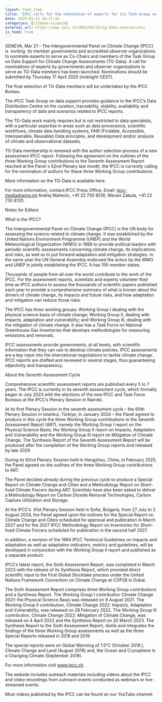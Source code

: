 ```yaml
---
layout: feed_item
title: "IPCC calls for the nomination of experts for its Task-Group on Data Support"
date: 2025-03-21 20:27:44
categories: [climate-science]
external_url: https://www.ipcc.ch/2025/03/21/tg-data-nominations/
is_feed: true
---
```


GENEVA, Mar 21 – The Intergovernmental Panel on Climate Change (IPCC) is&nbsp; inviting&nbsp; its member governments and accredited observer organizations to nominate experts to serve as Co-Chairs and members of the Task Group on Data Support for Climate Change Assessments (TG-Data). A call for nominations of experts by governments and observer organizations to serve as TG-Data members has been launched. Nominations should be submitted by Thursday 17 April 2025 (midnight CEST).



The final
selection of TG-Data members will be undertaken by the IPCC Bureau.



The IPCC
Task Group on data support provides guidance to the IPCC’s Data Distribution Centre on the curation, traceability, stability,
availability and transparency of data and scenarios related to IPCC reports. 



The TG-Data
work mainly requires but is not restricted to data specialists, with a
particular expertise in areas such as data provenance, scientific workflows,
climate data handling systems, FAIR (Findable, Accessible, Interoperable,
Reusable) Data principles, and development and/or analysis of climate and
observational datasets. 



TG-Data
membership is renewed with the author selection process of a new assessment IPCC
report. Following the agreement on the outlines of the three Working Group
contributions to the Seventh Assessment Report reached at the Panel´s 62nd
Plenary last month, the IPCC is currently calling for the nomination of
authors for these three Working Group contributions. 



More information on the TG-Data is available here. 



For more information, contact:IPCC Press Office, Email: ipcc-media@wmo.int Andrej Mahecic, +41 22 730 8516; Werani Zabula, +41 22 730 8120. 



Notes
for Editors 



What is the IPCC?



The Intergovernmental Panel
on Climate Change (IPCC) is the UN body for assessing the science related to
climate change. It was established by the United Nations Environment Programme
(UNEP) and the World Meteorological Organization (WMO) in 1988 to provide
political leaders with periodic scientific assessments concerning climate
change, its implications and risks, as well as to put forward adaptation and
mitigation strategies. In the same year the UN General Assembly endorsed the
action by the WMO and UNEP in jointly establishing the IPCC. It has 195 member
states. 



Thousands of people from all
over the world contribute to the work of the IPCC. For the assessment reports, scientists
and experts volunteer their time as IPCC authors to assess the thousands of
scientific papers published each year to provide a comprehensive summary of
what is known about the drivers of climate change, its impacts and future
risks, and how adaptation and mitigation can reduce those risks. 



The IPCC has three working
groups: Working Group I
dealing with the physical science basis of climate change; Working Group II,
dealing with impacts, adaptation and vulnerability; and Working Group III,
dealing with the mitigation of climate change. It also has a Task Force on National Greenhouse Gas
Inventories that develops methodologies for measuring
emissions and removals. 



IPCC assessments provide governments,
at all levels, with scientific information that they can use to develop climate
policies. IPCC assessments are a key input into the international negotiations
to tackle climate change. IPCC reports are drafted and reviewed in several
stages, thus guaranteeing objectivity and transparency.



About the Seventh Assessment Cycle



Comprehensive
scientific assessment reports are published every 5 to 7 years. The IPCC is
currently in its seventh assessment cycle, which formally began in July 2023
with the elections of the new IPCC and Task Force Bureaus at the IPCC’s Plenary Session in Nairobi.&nbsp; 



At its
first Plenary Session in the seventh assessment cycle &#8211; the 60th
Plenary Session in Istanbul, Türkiye, in January 2024 &#8211; the Panel agreed to
produce in this cycle the three Working Group contributions to the Seventh
Assessment Report (AR7), namely the Working Group I report on the Physical
Science Basis, the Working Group II report on Impacts, Adaptation and
Vulnerability and the Working Group III report on Mitigation of Climate Change.
The Synthesis Report of the Seventh Assessment Report will be produced after
the completion of the Working Group reports and released by late 2029.



During its
62nd Plenary Session held in Hangzhou, China, in February 2025, the
Panel agreed on the outlines of the three Working Group contributions to AR7.



The Panel
decided already during the previous cycle to produce a Special Report on
Climate Change and Cities and a Methodology Report on Short-lived Climate
Forcers during AR7. Scientists have also been asked to deliver a Methodology
Report on Carbon Dioxide Removal Technologies, Carbon Capture Utilization and
Storage.



At the IPCC’s&nbsp; 61st Plenary Session held in Sofia, Bulgaria,
from 27 July to 2 August 2024, the Panel agreed upon the outlines for the Special Report on Climate Change and
Cities scheduled for approval and publication in March
2027 and for the 2027 IPCC Methodology Report on
Inventories for Short-lived Climate Forcers scheduled for
publication in the second half 2027.



In
addition, a revision of the 1994 IPCC Technical Guidelines on impacts and
adaptation as well as adaptation indicators, metrics and guidelines, will be developed
in conjunction with the Working Group II report and published as a separate
product.



IPCC’s
latest report, the Sixth Assessment Report, was completed in March 2023 with
the release of its Synthesis Report, which provided direct scientific input to
the First Global Stocktake process under the United Nations Framework
Convention on Climate Change at COP28 in Dubai. 



The Sixth Assessment Report
comprises three Working Group contributions and a Synthesis Report. The Working
Group I contribution Climate Change 2021: the Physical
Science Basis was released on 9 August
2021. The Working Group II contribution, Climate Change 2022: Impacts,
Adaptation and Vulnerability,
was released on 28 February 2022. The Working Group III contribution, Climate Change 2022: Mitigation of
Climate Change, was released on 4 April
2022 and the Synthesis Report on 20 March 2023. The Synthesis Report to the Sixth Assessment Report, distils and
integrates the findings of the three Working Group assessments as well as the
three Special Reports released in 2018 and 2019. 



The special reports were on Global Warming of 1.5°C (October 2018.), Climate Change and Land (August 2019) and, the Ocean and Cryosphere in a Changing Climate
(September 2019). 



For more information visit www.ipcc.ch.



The website includes outreach materials including videos about
the IPCC and video recordings from outreach events conducted as webinars
or live-streamed events. 

Most videos published by the IPCC can be found
on our YouTube channel.&nbsp;&nbsp; 




